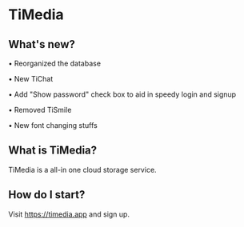 # TiMedia

## What's new?

• Reorganized the database

• New TiChat

• Add "Show password" check box to aid in speedy login and signup

• Removed TiSmile

• New font changing stuffs


## What is TiMedia?
TiMedia is a all-in one cloud storage service.

## How do I start?
Visit https://timedia.app and sign up.
